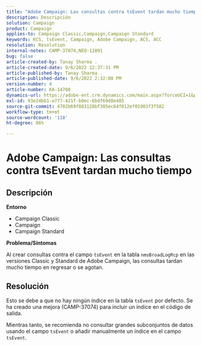 ```yaml
---
title: "Adobe Campaign: Las consultas contra tsEvent tardan mucho tiempo"
description: Descripción
solution: Campaign
product: Campaign
applies-to: Campaign Classic,Campaign,Campaign Standard
keywords: KCS, tsEvent, Campaign, Adobe Campaign, ACS, ACC
resolution: Resolution
internal-notes: CAMP-37074,NEO-11091
bug: false
article-created-by: Tanay Sharma .
article-created-date: 9/6/2022 12:37:31 PM
article-published-by: Tanay Sharma .
article-published-date: 9/6/2022 2:32:08 PM
version-number: 4
article-number: KA-14708
dynamics-url: https://adobe-ent.crm.dynamics.com/main.aspx?forceUCI=1&pagetype=entityrecord&etn=knowledgearticle&id=a03690ab-e02d-ed11-9db1-002248086735
exl-id: 93e24bb1-e777-421f-b0ec-6bdf69d8e485
source-git-commit: 4702b69f883128bf305ec64f012ef01903f3f582
workflow-type: tm+mt
source-wordcount: '118'
ht-degree: 86%

---
```


# Adobe Campaign: Las consultas contra tsEvent tardan mucho tiempo

## Descripción


<b>Entorno</b>

- Campaign Classic
- Campaign
- Campaign Standard




<b>Problema/Síntomas</b>

Al crear consultas contra el campo `tsEvent` en la tabla `nmsBroadLogRcp` en las versiones Classic y Standard de Adobe Campaign, las consultas tardan mucho tiempo en regresar o se agotan.


## Resolución


Esto se debe a que no hay ningún índice en la tabla `tsEvent` por defecto. Se ha creado una mejora (CAMP-37074) para incluir un índice en el código de salida.

Mientras tanto, se recomienda no consultar grandes subconjuntos de datos usando el campo `tsEvent` o añadir manualmente un índice en el campo `tsEvent`.
